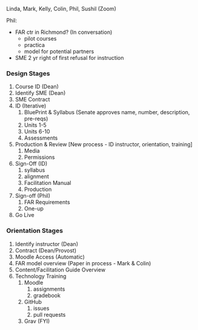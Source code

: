 Linda, Mark, Kelly, Colin, Phil, Sushil (Zoom)

Phil:
- FAR ctr in Richmond? (In conversation)
  - pilot courses
  - practica
  - model for potential partners
- SME 2 yr right of first refusal for instruction

### Design Stages
1. Course ID (Dean)
1. Identify SME (Dean)
2. SME Contract
3. ID (Iterative)
   1. BluePrint & Syllabus (Senate approves name, number, description, pre-reqs)
   2. Units 1-5
   3. Units 6-10
   4. Assessments
4. Production & Review [New process - ID instructor, orientation, training]
   1. Media
   2. Permissions
5. Sign-Off (ID)
   1. syllabus
   2. alignment
   3. Facilitation Manual
   3. Production
6. Sign-off (Phil)
   1. FAR Requirements
   2. One-up
6. Go Live

### Orientation Stages

1. Identify instructor (Dean)
2. Contract (Dean/Provost)
3. Moodle Access (Automatic)
4. FAR model overview (Paper in process - Mark & Colin)
5. Content/Facilitation Guide Overview
6. Technology Training
   1. Moodle
      1. assignments
      2. gradebook
   2. GitHub
      1. issues
      2. pull requests
   3. Grav (FYI)
